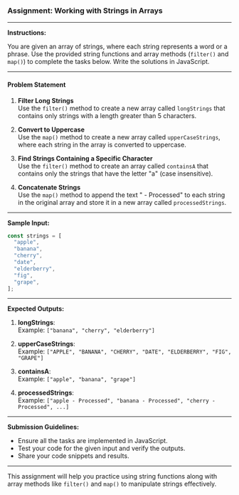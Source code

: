 ### **Assignment: Working with Strings in Arrays**

---

**Instructions:**

You are given an array of strings, where each string represents a word or a phrase. Use the provided string functions and array methods (`filter()` and `map()`) to complete the tasks below. Write the solutions in JavaScript.

---

#### **Problem Statement**

1. **Filter Long Strings**  
   Use the `filter()` method to create a new array called `longStrings` that contains only strings with a length greater than 5 characters.

2. **Convert to Uppercase**  
   Use the `map()` method to create a new array called `upperCaseStrings`, where each string in the array is converted to uppercase.

3. **Find Strings Containing a Specific Character**  
   Use the `filter()` method to create an array called `containsA` that contains only the strings that have the letter "a" (case insensitive).

4. **Concatenate Strings**  
   Use the `map()` method to append the text " - Processed" to each string in the original array and store it in a new array called `processedStrings`.

---

**Sample Input:**

```javascript
const strings = [
  "apple",
  "banana",
  "cherry",
  "date",
  "elderberry",
  "fig",
  "grape",
];
```

---

**Expected Outputs:**

1. **longStrings**:  
   Example: `["banana", "cherry", "elderberry"]`

2. **upperCaseStrings**:  
   Example: `["APPLE", "BANANA", "CHERRY", "DATE", "ELDERBERRY", "FIG", "GRAPE"]`

3. **containsA**:  
   Example: `["apple", "banana", "grape"]`

4. **processedStrings**:  
   Example: `["apple - Processed", "banana - Processed", "cherry - Processed", ...]`

---

**Submission Guidelines:**

- Ensure all the tasks are implemented in JavaScript.
- Test your code for the given input and verify the outputs.
- Share your code snippets and results.

---

This assignment will help you practice using string functions along with array methods like `filter()` and `map()` to manipulate strings effectively.

